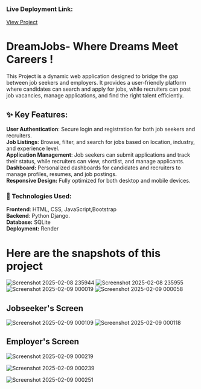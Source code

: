 ### Live Deployment Link: 
[View Project](https://dreamjobs-9pmg.onrender.com/)

# DreamJobs- Where Dreams Meet Careers !
This  Project is a dynamic web application designed to bridge the gap between job seekers and employers. It provides a user-friendly platform where candidates can search and apply for jobs, while recruiters can post job vacancies, manage applications, and find the right talent efficiently.

## ✨ Key Features:
**User Authentication**: Secure login and registration for both job seekers and recruiters.  
**Job Listings**: Browse, filter, and search for jobs based on location, industry, and experience level.  
**Application Management**: Job seekers can submit applications and track their status, while recruiters can view, shortlist, and manage applicants.  
**Dashboard:** Personalized dashboards for candidates and recruiters to manage profiles, resumes, and job postings.  
**Responsive Design:** Fully optimized for both desktop and mobile devices.  

### 🚀 Technologies Used:
**Frontend**: HTML, CSS, JavaScript,Bootstrap  
**Backend**: Python Django.  
**Database:** SQLite  
**Deployment:** Render  

# Here are the snapshots of this project
![Screenshot 2025-02-08 235944](https://github.com/user-attachments/assets/6e3bbeb0-6db3-4cfc-ac6f-260a3bf36bbc)
![Screenshot 2025-02-08 235955](https://github.com/user-attachments/assets/e4d478cd-4c92-4003-9412-ec258bf7bb36)
![Screenshot 2025-02-09 000019](https://github.com/user-attachments/assets/d0b3c56d-2565-4bb0-b39a-80193623acd3)
![Screenshot 2025-02-09 000058](https://github.com/user-attachments/assets/a3dc481b-887a-4d8e-a7ad-c918f51ddae8)
## Jobseeker's Screen
![Screenshot 2025-02-09 000109](https://github.com/user-attachments/assets/aca3aab2-ee42-4cf3-b945-013d92ced91d)
![Screenshot 2025-02-09 000118](https://github.com/user-attachments/assets/083cd176-3a9b-48b1-a787-d7b38c2c24df)

## Employer's Screen


![Screenshot 2025-02-09 000219](https://github.com/user-attachments/assets/d86423d6-86e5-4402-a3e1-abea028ac6ae)

![Screenshot 2025-02-09 000239](https://github.com/user-attachments/assets/c814efe3-3cac-4bb3-aa73-de22d2f7a3f2)


![Screenshot 2025-02-09 000251](https://github.com/user-attachments/assets/837a1424-7924-4059-9e29-01fe81e62608)


